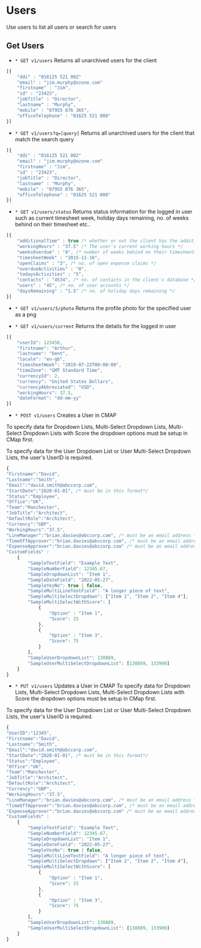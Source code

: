 # Users
Use users to list all users or search for users

## Get Users
* `* GET v1/users` Returns all unarchived users for the client

```javascript
[{
	"ddi" : "016125 521 002"
	"email" : "jim.murphy@ozone.com"
	"firstname" : "Jim",
	"id" : "23423",
	"jobTitle" : "Director",
	"lastname" : "Murphy",
	"mobile" : "07955 876 365",
	"officeTelephone" : "01625 521 000" 
}]
```

* `* GET v1/users?q=[query]` Returns all unarchived users for the client that match the search query

```javascript
[{
	"ddi" : "016125 521 002"
	"email" : "jim.murphy@ozone.com"
	"firstname" : "Jim",
	"id" : "23423",
	"jobTitle" : "Director",
	"lastname" : "Murphy",
	"mobile" : "07955 876 365",
	"officeTelephone" : "01625 521 000" 
}]
```
* `* GET v1/users/status` Returns status information for the logged in user such as current timesheet week, holiday days remaining, no. of weeks behind on their timesheet etc..

```javascript
[{
	"additionalTime" : true /* whether or not the client has the additional time feature activated */
	"workingHours" : "37.5" /* The user's current working hours */
	"weeksOverdue" : "4", /* number of weeks behind on their timesheets */
	"timesheetWeek" : "2015-11-16",
	"openClaims" : "3", /* no. of open expense claims */
	"overdueActivities" : "0",
	"todaysActivities" : "5",
	"contacts" : "4534", /* no. of contacts in the client's database */
	"users" : "45", /* no. of user accounts */
	"daysRemaining" : "1.5" /* no. of holiday days remaining */ 
}]
```


* `* GET v1/users/5/photo` Returns the profile photo for the specified user as a png

* `* GET v1/users/current` Returns the details for the logged in user

```javascript
[{
	"userId": 123456,
	"firstname": "Arthur",
	"lastname": "Dent",
	"locale": "en-gb",
	"timesheetWeek": "2019-07-22T00:00:00",
	"timeZone": "GMT Standard Time",
	"currencyId": 2,
	"currency": "United States Dollars",
	"currencyAbbreviated": "USD",
	"workingHours": 37.5,
	"dateFormat": "dd-mm-yy"
}]
```
* `* POST v1/users` Creates a User in CMAP

To specify data for Dropdown Lists, Multi-Select Dropdown Lists, Multi-Select Dropdown Lists with Score the dropdown options must be setup in CMap first.

To specify data for the User Dropdown List or User Multi-Select Dropdown Lists, the user's UserID is required.
```javascript
{
"Firstname":"David",
"Lastname":"Smith",
"Email":"david.smith@abccorp.com",
"StartDate":"2020-01-01", /* must be in this format*/
"Status":"Employee",
"Office":"UK",
"Team":"Manchester",
"JobTitle":"Architect",
"DefaultRole":"Architect",
"Currency":"GBP",
"WorkingHours":"37.5",
"LineManager":"brian.davies@abccorp.com", /* must be an email address */
"TimeOffApprover":"brian.davies@abccorp.com", /* must be an email address */
"ExpenseApprover":"brian.davies@abccorp.com" /* must be an email address */
"CustomFields" : 
	{
        "SampleTextField": "Example Text",
        "SampleNumberField": 12345.67,
        "SampleDropdownList": "Item 1",
        "SampleDateField": "2022-05-27",
        "SampleYesNo": true | false,
        "SampleMultiLineTextField": "A longer piece of text",
        "SampleMultiSelectDropdown": ["Item 1", "Item 2", "Item 4"],
        "SampleMultiSelectWithScore": [
            {
                "Option" : "Item 1",
                "Score": 25
            },
            {
                "Option" : "Item 3",
                "Score": 75
            }
        ],
        "SampleUserDropdownList": 130889,
        "SampleUserMultiSelectDropdownList": [130889, 133900]
    }
}
```

* `* PUT v1/users` Updates a User in CMAP
To specify data for Dropdown Lists, Multi-Select Dropdown Lists, Multi-Select Dropdown Lists with Score the dropdown options must be setup in CMap first.

To specify data for the User Dropdown List or User Multi-Select Dropdown Lists, the user's UserID is required.

```javascript
{
"UserID":"12345",
"Firstname":"David",
"Lastname":"Smith",
"Email":"david.smith@abccorp.com",
"StartDate":"2020-01-01", /* must be in this format*/
"Status":"Employee",
"Office":"UK",
"Team":"Manchester",
"JobTitle":"Architect",
"DefaultRole":"Architect",
"Currency":"GBP",
"WorkingHours":"37.5",
"LineManager":"brian.davies@abccorp.com", /* must be an email address */
"TimeOffApprover":"brian.davies@abccorp.com", /* must be an email address */
"ExpenseApprover":"brian.davies@abccorp.com" /* must be an email address */
"CustomFields" : 
	{
        "SampleTextField": "Example Text",
        "SampleNumberField": 12345.67,
        "SampleDropdownList": "Item 1",
        "SampleDateField": "2022-05-27",
        "SampleYesNo": true | false,
        "SampleMultiLineTextField": "A longer piece of text",
        "SampleMultiSelectDropdown": ["Item 1", "Item 2", "Item 4"],
        "SampleMultiSelectWithScore": [
            {
                "Option" : "Item 1",
                "Score": 25
            },
            {
                "Option" : "Item 3",
                "Score": 75
            }
        ],
        "SampleUserDropdownList": 130889,
        "SampleUserMultiSelectDropdownList": [130889, 133900]
    }
}
```
